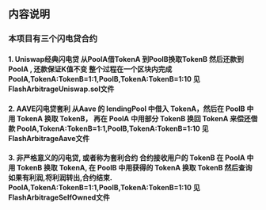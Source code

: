 ##  内容说明

### 本项目有三个闪电贷合约 

#### 1. Uniswap经典闪电贷 从PoolA借TokenA 到PoolB换取TokenB 然后还款到PoolA , 还款保证K值不变 整个过程在一个区块内完成  PoolA,TokenA:TokenB=1:1,PoolB,TokenA:TokenB=1:10 见FlashArbitrageUniswap.sol文件

#### 2. AAVE闪电贷套利  从Aave 的 lendingPool 中借入 TokenA，然后在 PoolB 中用 TokenA 换取 TokenB， 再在 PoolA 中用部分 TokenB 换回 TokenA 来偿还借款   PoolA,TokenA:TokenB=1:1,PoolB,TokenA:TokenB=1:10 见FlashArbitrageAave文件 

#### 3. 非严格意义的闪电贷, 或者称为套利合约 合约接收用户的 TokenB  在 PoolA 中用 TokenB 换取 TokenA, 在 PoolB 中用获得的 TokenA 换取 TokenB 然后查询如果有利润,将利润转出,合约结束. PoolA,TokenA:TokenB=1:1,PoolB,TokenA:TokenB=1:10 见FlashArbitrageSelfOwned文件
